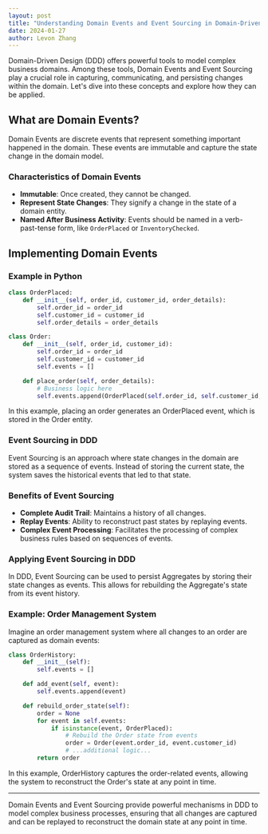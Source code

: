 ```yaml
---
layout: post
title: "Understanding Domain Events and Event Sourcing in Domain-Driven Design"
date: 2024-01-27
author: Levon Zhang
---
```


Domain-Driven Design (DDD) offers powerful tools to model complex business domains. Among these tools, Domain Events and Event Sourcing play a crucial role in capturing, communicating, and persisting changes within the domain. Let's dive into these concepts and explore how they can be applied.

## What are Domain Events?

Domain Events are discrete events that represent something important happened in the domain. These events are immutable and capture the state change in the domain model.

### Characteristics of Domain Events

- **Immutable**: Once created, they cannot be changed.
- **Represent State Changes**: They signify a change in the state of a domain entity.
- **Named After Business Activity**: Events should be named in a verb-past-tense form, like `OrderPlaced` or `InventoryChecked`.

## Implementing Domain Events

### Example in Python

```python
class OrderPlaced:
    def __init__(self, order_id, customer_id, order_details):
        self.order_id = order_id
        self.customer_id = customer_id
        self.order_details = order_details

class Order:
    def __init__(self, order_id, customer_id):
        self.order_id = order_id
        self.customer_id = customer_id
        self.events = []

    def place_order(self, order_details):
        # Business logic here
        self.events.append(OrderPlaced(self.order_id, self.customer_id, order_details))
```
In this example, placing an order generates an OrderPlaced event, which is stored in the Order entity.

### Event Sourcing in DDD
Event Sourcing is an approach where state changes in the domain are stored as a sequence of events. Instead of storing the current state, the system saves the historical events that led to that state.

### Benefits of Event Sourcing
- **Complete Audit Trail**: Maintains a history of all changes.
- **Replay Events**: Ability to reconstruct past states by replaying events.
- **Complex Event Processing**: Facilitates the processing of complex business rules based on sequences of events.

### Applying Event Sourcing in DDD
In DDD, Event Sourcing can be used to persist Aggregates by storing their state changes as events. This allows for rebuilding the Aggregate's state from its event history.

### Example: Order Management System
Imagine an order management system where all changes to an order are captured as domain events:
```python
class OrderHistory:
    def __init__(self):
        self.events = []

    def add_event(self, event):
        self.events.append(event)

    def rebuild_order_state(self):
        order = None
        for event in self.events:
            if isinstance(event, OrderPlaced):
                # Rebuild the Order state from events
                order = Order(event.order_id, event.customer_id)
                # ...additional logic...
        return order
```
In this example, OrderHistory captures the order-related events, allowing the system to reconstruct the Order's state at any point in time.

---

Domain Events and Event Sourcing provide powerful mechanisms in DDD to model complex business processes, ensuring that all changes are captured and can be replayed to reconstruct the domain state at any point in time.